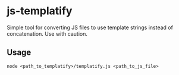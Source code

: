 # js-templatify
Simple tool for converting JS files to use template strings instead of concatenation. Use with caution.

## Usage

`node <path_to_templatify>/templatify.js <path_to_js_file>`
